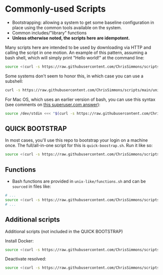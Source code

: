 # Commonly-used Scripts

- Bootstrapping: allowing a system to get some baseline configuration in place using the common tools available on the system.
- Common includes/"library" functions
- **Unless otherwise noted, the scripts here are idempotent.**

Many scripts here are intended to be used by downloading via HTTP and calling the script in one motion.  An example of this pattern, assuming a bash shell, which will simply print "Hello world!" at the command line:

``` bash
source <(curl -s https://raw.githubusercontent.com/ChrisSimmons/scripts/main/unix-like/hello-world.sh)
```

Some systems don't seem to honor this, in which case you can use a subshell:

``` bash
curl -s https://raw.githubusercontent.com/ChrisSimmons/scripts/main/unix-like/hello-world.sh | bash
```

For Mac OS, which uses an earlier version of bash, you can use this syntax (see comments on [this superuser.com answer](https://superuser.com/a/255278)):

``` bash
source /dev/stdin <<< "$(curl -s https://raw.githubusercontent.com/ChrisSimmons/scripts/main/unix-like/hello-world.sh)"
```

## QUICK BOOTSTRAP

In most cases, you'll use this repo to bootstrap your login on a machine once.  The full/all-in-one script for this is `quick-boostrap.sh`.  Run it like so:

``` bash
source <(curl -s https://raw.githubusercontent.com/ChrisSimmons/scripts/main/unix-like/quick-bootstrap.sh)
```

## Functions

- Bash functions are provided in `unix-like/functions.sh` and can be `sourced` in files like:

``` bash
# ...
source <(curl -s https://raw.githubusercontent.com/ChrisSimmons/scripts/main/unix-like/functions.sh)
# ...
```

## Additional scripts

Additional scripts (not included in the QUICK BOOTSTRAP)

Install Docker:

``` bash
source <(curl -s https://raw.githubusercontent.com/ChrisSimmons/scripts/main/unix-like/install-docker.sh)
```

Deactivate resolved:

``` bash
source <(curl -s https://raw.githubusercontent.com/ChrisSimmons/scripts/main/unix-like/deactivate-resolved.sh)
```
